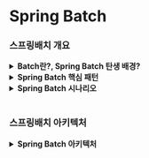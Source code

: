 # Spring Batch

### 스프링배치 개요

<details>
<summary><b>Batch란?, Spring Batch 탄생 배경?</b></summary>
<div markdown="1">

* batch processing 이란?
    * **일괄 처리**를 의미한다.
    * 사용자의 개입없이 실행을 스케줄링할 수 있는 작업(job)의 실행을 의미한다.
    * 프로그램의 Flow에 따라 순차적으로 자료(step)를 처리하는 방식이다.
* spring batch는 왜 생김 ?
    * 자바 기반의 표준 배치 기술이 존재하지 않았음
    * 자바에는 Network, TCP, UDP, Thread 등 개발에 필요한 기본 기술들이 JSP(Java Specification Request)에 명시되어있음
    * 하지만 배치와 관련된 기술은 JSR에 명시되어있지 않았기 때문에, 재사용 가능한 자바 기반 배치 아키텍쳐가 필요했음

</div>
</details>


<details>
<summary><b>Spring Batch 핵심 패턴</b></summary>
<div markdown="1">

* Read : 데이터베이스, 파일, 큐에서 다량의 데이터 조회
* Process : 읽은 데이터를 특정 방법으로 데이터를 가공(변경)
* Write : Process를 거친 데이터를 수정된 양식으로 다시 저장

</div>
</details>


<details>
<summary><b>Spring Batch 시나리오</b></summary>
<div markdown="1">

* 배치 프로세스를 주기적으로 커밋
* 동시 다발적인 Job의 배치 처리, 대용량 병렬 처리
* Job 실패 후 수동 또는 스케줄링에 의한 재시작
* 의존관계가 있는 step 여러 개를 순차적으로 처리
* 조건적 Flow 구성을 통한 체계적이고 유연한 배치 모델 구성
    * 조건적 Flow란 Job의 여러개의 step이 조건적으로 다른 순서의 Flow를 가질 수 있음을 의미
* 반복, 재시도, Skip처리

</div>
</details>

<br>

### 스프링배치 아키텍처

<details>
<summary><b>Spring Batch 아키텍처</b></summary>
<div markdown="1">

* 업데이트 예정...
1. Application
    * 개발자가 만든 모든 배치 Job과 커스텀 코드를 포함
    * 개발자는 업무 로직의 구현에만 집중, 공통적인 기반기술은 프레임웍이 담당
2. Batch Core
    * Job을 실행, 모니터링, 관리하는 API로 구성되어 있다.
    * JobLauncher, Job, Step, Flow 등이 속한다.
3. Batch Infrastructure
    * Application, Batch Core 모두 공통 Infrastructure 위에서 빌드한다.
    * Job 실행의 흐름과 처리를 위한 틀을 제공
    * Reader, Processor, Writer, Skip, Retry 등이 속함

</div>
</details>
